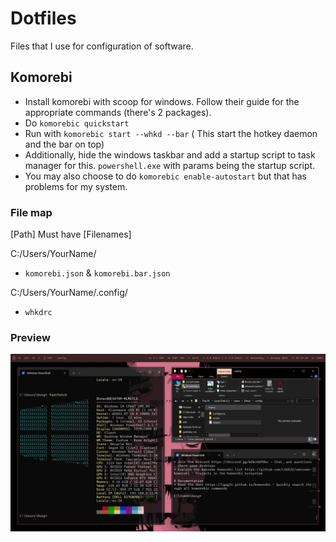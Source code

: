 # Dotfiles

Files that I use for configuration of software.

## Komorebi

+ Install komorebi with scoop for windows. Follow their guide for the appropriate commands (there's 2 packages).
+ Do `komorebic quickstart`
+ Run with `komorebic start --whkd --bar` ( This start the hotkey daemon and the bar on top)
+ Additionally, hide the windows taskbar and add a startup script to task manager for this. `powershell.exe` with params being the startup script.
+ You may also choose to do `komorebic enable-autostart` but that has problems for my system.

### File map

[Path] Must have [Filenames]

C:/Users/YourName/

+ `komorebi.json` & `komorebi.bar.json`

C:/Users/YourName/.config/

+ `whkdrc`

### Preview
![test](./komorebic/screenshot.png)